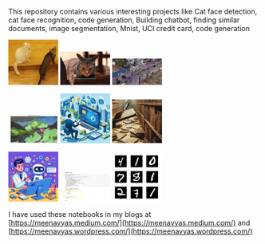 This repository contains various interesting projects like Cat face detection, cat face recognition, code generation, Building chatbot, finding similar documents, image segmentation, Mnist, UCI credit card,  code generation
<p float="left">
  <img src="/images/face-recognition.webp" width="100" alt="Cat face recognition"/>
  <img src="/images/catfacedetecion.webp" width="100" alt="Cat face detection"/>
  <img src="/ObjectDetectionUsingYolo/ObjectDetectionPersonCar.jpg" width="100" />
</p>
<p float="left">
  <img src="/ImageSegmentation/imageSegmentation.png" width="100" />
  <img src="/UCICreditCard/uci-credit-card.png" width="100" />
  <img src="/FindSimilarDocuments/FindingSimilarDocuments.png" width="100" /> 
</p>
<p float="left">
    <img src="/Chatbot/chatbot.png" width="100" />
    <img src="/images/code-generation.webp" width="100" alt="code generation"/>
    <img src="/MNIST/Mnist.png" width="100" />

</p>

I have used these notebooks in my blogs at [https://meenavyas.medium.com/](https://meenavyas.medium.com/) and [https://meenavyas.wordpress.com/](https://meenavyas.wordpress.com/)
